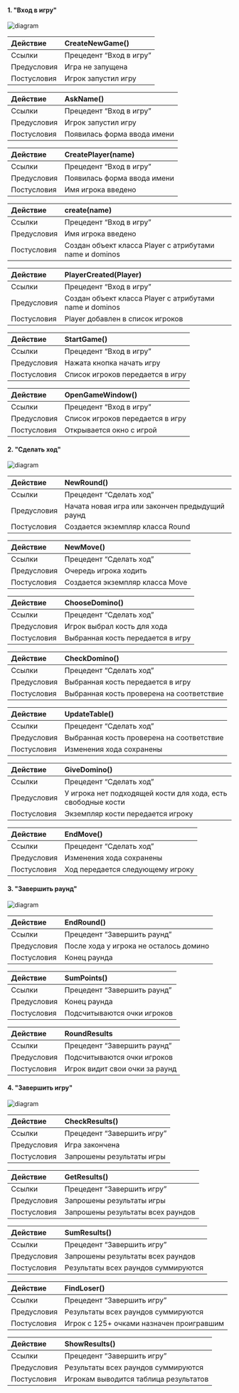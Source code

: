 #### 1. "Вход в игру"

![diagram](/assets/l4-1.png)

|Действие|CreateNewGame()|
| :- | :- |
|Ссылки|Прецедент “Вход в игру”|
|Предусловия|Игра не запущена|
|Постусловия|Игрок запустил игру|

|Действие|AskName()|
| :- | :- |
|Ссылки|Прецедент “Вход в игру”|
|Предусловия|Игрок запустил игру|
|Постусловия|Появилась форма ввода имени|

|Действие|CreatePlayer(name)|
| :- | :- |
|Ссылки|Прецедент “Вход в игру”|
|Предусловия|Появилась форма ввода имени|
|Постусловия|Имя игрока введено|

|Действие|create(name)|
| :- | :- |
|Ссылки|Прецедент “Вход в игру”|
|Предусловия|Имя игрока введено|
|Постусловия|Создан объект класса Player с атрибутами name и dominos|

|Действие|PlayerCreated(Player)|
| :- | :- |
|Ссылки|Прецедент “Вход в игру”|
|Предусловия|Создан объект класса Player с атрибутами name и dominos|
|Постусловия|Player добавлен в список игроков|

|Действие|StartGame()|
| :- | :- |
|Ссылки|Прецедент “Вход в игру”|
|Предусловия|Нажата кнопка начать игру|
|Постусловия|Список игроков передается в игру|

|Действие|OpenGameWindow()|
| :- | :- |
|Ссылки|Прецедент “Вход в игру”|
|Предусловия|Список игроков передается в игру|
|Постусловия|Открывается окно с игрой|

#### 2. "Сделать ход"

![diagram](/assets/l4-2.png)

|Действие|NewRound()|
| :- | :- |
|Ссылки|Прецедент “Сделать ход”|
|Предусловия|Начата новая игра или закончен предыдущий раунд|
|Постусловия|Создается экземпляр класса Round|

|Действие|NewMove()|
| :- | :- |
|Ссылки|Прецедент “Сделать ход”|
|Предусловия|Очередь игрока ходить|
|Постусловия|Создается экземпляр класса Move|

|Действие|ChooseDomino()|
| :- | :- |
|Ссылки|Прецедент “Сделать ход”|
|Предусловия|Игрок выбрал кость для хода|
|Постусловия|Выбранная кость передается в игру|

|Действие|CheckDomino()|
| :- | :- |
|Ссылки|Прецедент “Сделать ход”|
|Предусловия|Выбранная кость передается в игру|
|Постусловия|Выбранная кость проверена на соответствие|

|Действие|UpdateTable()|
| :- | :- |
|Ссылки|Прецедент “Сделать ход”|
|Предусловия|Выбранная кость проверена на соответствие|
|Постусловия|Изменения хода сохранены|

|Действие|GiveDomino()|
| :- | :- |
|Ссылки|Прецедент “Сделать ход”|
|Предусловия|У игрока нет подходящей кости для хода, есть свободные кости|
|Постусловия|Экземпляр кости передается игроку|

|Действие|EndMove()|
| :- | :- |
|Ссылки|Прецедент “Сделать ход”|
|Предусловия|Изменения хода сохранены|
|Постусловия|Ход передается следующему игроку|

#### 3. "Завершить раунд"

![diagram](/assets/l4-3.png)

|Действие|EndRound()|
| :- | :- |
|Ссылки|Прецедент “Завершить раунд”|
|Предусловия|После хода у игрока не осталось домино|
|Постусловия|Конец раунда|

|Действие|SumPoints()|
| :- | :- |
|Ссылки|Прецедент “Завершить раунд”|
|Предусловия|Конец раунда|
|Постусловия|Подсчитываются очки игроков|

|Действие|RoundResults|
| :- | :- |
|Ссылки|Прецедент “Завершить раунд”|
|Предусловия|Подсчитываются очки игроков|
|Постусловия|Игрок видит свои очки за раунд|

#### 4. "Завершить игру"
![diagram](/assets/l4-4.png)

|Действие|CheckResults()|
| :- | :- |
|Ссылки|Прецедент “Завершить игру”|
|Предусловия|Игра закончена|
|Постусловия|Запрошены результаты игры|

|Действие|GetResults()|
| :- | :- |
|Ссылки|Прецедент “Завершить игру”|
|Предусловия|Запрошены результаты игры|
|Постусловия|Запрошены результаты всех раундов|

|Действие|SumResults()|
| :- | :- |
|Ссылки|Прецедент “Завершить игру”|
|Предусловия|Запрошены результаты всех раундов|
|Постусловия|Результаты всех раундов суммируются|

|Действие|FindLoser()|
| :- | :- |
|Ссылки|Прецедент “Завершить игру”|
|Предусловия|Результаты всех раундов суммируются|
|Постусловия|Игрок с 125+ очками назначен проигравшим|

|Действие|ShowResults()|
| :- | :- |
|Ссылки|Прецедент “Завершить игру”|
|Предусловия|Результаты всех раундов суммируются|
|Постусловия|Игрокам выводится таблица результатов|
